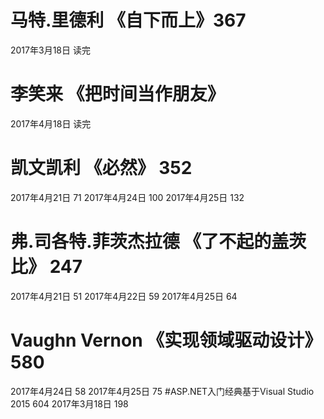 # 马特.里德利  《自下而上》367
2017年3月18日  读完
# 李笑来 《把时间当作朋友》
2017年4月18日  读完
# 凯文凯利  《必然》  352
2017年4月21日  71
2017年4月24日  100
2017年4月25日  132
# 弗.司各特.菲茨杰拉德 《了不起的盖茨比》 247
2017年4月21日  51
2017年4月22日  59
2017年4月25日  64
# Vaughn Vernon 《实现领域驱动设计》  580
2017年4月24日  58
2017年4月25日  75
#ASP.NET入门经典基于Visual Studio 2015  604
2017年3月18日  198

